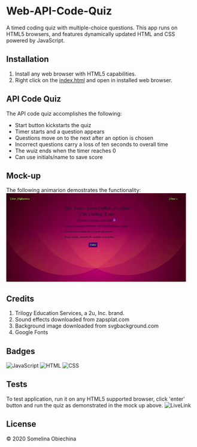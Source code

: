# Web-API-Code-Quiz

A timed coding quiz with multiple-choice questions. This app runs on HTML5 browsers, and features dynamically updated HTML and CSS powered by JavaScript.

## Installation

1. Install any web browser with HTML5 capabilities.
2. Right click on the [index.html](./index.html) and open in installed web browser.

## API Code Quiz

The API code quiz accomplishes the following:

- Start button kickstarts the quiz
- Timer starts and a question appears
- Questions move on to the next after an option is chosen
- Incorrect questions carry a loss of ten seconds to overall time
- The wuiz ends when the timer reaches 0
- Can use initials/name to save score

## Mock-up

The following animarion demostrates the functionality:
![code quiz](./Demo/Game_Quiz.gif)

## Credits

1. Trilogy Education Services, a 2u, Inc. brand.
2. Sound effects downloaded from zapsplat.com
3. Background image downloaded from svgbackground.com
4. Google Fonts

## Badges

![JavaScript](https://img.shields.io/badge/JavaScript-30.1%25-yellow)
![HTML](https://img.shields.io/badge/HTML-47.8%25-red)
![CSS](https://img.shields.io/badge/CSS-22.1%25-blue)

## Tests

To test application, run it on any HTML5 supported browser, click 'enter' button and run the quiz as demonstrated in the mock up above.
![LiveLink](https://ifeasome.github.io/Game-Quiz/)

## License

© 2020 Somelina Obiechina
